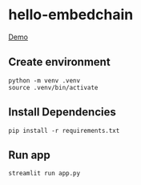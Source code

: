 # hello-embedchain
[Demo](https://hello-embedchain.streamlit.app/)

## Create environment
```shell
python -m venv .venv
source .venv/bin/activate
```

## Install Dependencies
```shell
pip install -r requirements.txt
```

## Run app
```bash
streamlit run app.py
```
